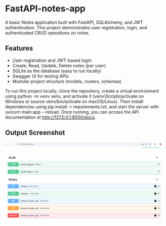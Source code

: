 # FastAPI-notes-app
A basic Notes application built with FastAPI, SQLAlchemy, and JWT authentication. This project demonstrates user registration, login, and authenticated CRUD operations on notes.

## Features

- User registration and JWT-based login
- Create, Read, Update, Delete notes (per user)
- SQLite as the database (easy to run locally)
- Swagger UI for testing APIs
- Modular project structure (models, routers, schemas)

To run this project locally, clone the repository, create a virtual environment using python -m venv venv, and activate it (venv\Scripts\activate on Windows or source venv/bin/activate on macOS/Linux). Then install dependencies using pip install -r requirements.txt, and start the server with uvicorn main:app --reload. Once running, you can access the API documentation at http://127.0.0.1:8000/docs.

## Output Screenshot

![Description](ss/allapi.png)

